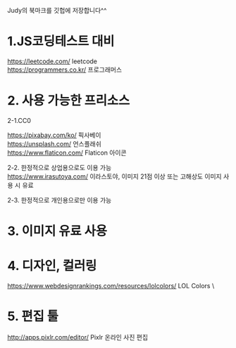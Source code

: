 Judy의 북마크를 깃헙에 저장합니다^^

# 1.JS코딩테스트 대비

https://leetcode.com/ leetcode \
https://programmers.co.kr/ 프로그래머스


# 2. 사용 가능한 프리소스

2-1.CC0

https://pixabay.com/ko/ 픽사베이 \
https://unsplash.com/ 언스플래쉬 \
https://www.flaticon.com/ Flaticon 아이콘

2-2. 한정적으로 상업용으로도 이용 가능 \
https://www.irasutoya.com/ 이라스토야, 이미지 21점 이상 또는 고해상도 이미지 사용 시 유료

2-3. 한정적으로 개인용으로만 이용 가능

# 3. 이미지 유료 사용


# 4. 디자인, 컬러링

https://www.webdesignrankings.com/resources/lolcolors/ LOL Colors \

# 5. 편집 툴

http://apps.pixlr.com/editor/ Pixlr 온라인 사진 편집 
